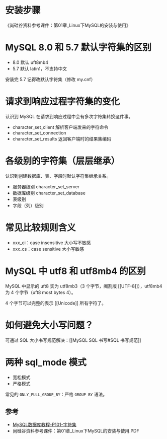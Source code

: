 # 安装步骤

《尚硅谷资料参考课件：第01章_Linux下MySQL的安装与使用》

# MySQL 8.0 和 5.7 默认字符集的区别

- 8.0 默认 uft8mb4
- 5.7 默认 latin1，不支持中文

安装完 5.7 记得改默认字符集（修改 my.cnf）

# 请求到响应过程字符集的变化

认识到 MySQL 在请求到响应过程中会有多次字符集转换这件事。

- character_set_client 解析客户端发来的字符命令
- character_set_connection
- character_set_results 返回客户端时的结果集编码

# 各级别的字符集（层层继承）

认识到创建数据库、表、字段时默认字符集继承关系。

- 服务器级别 character_set_server
- 数据库级别 character_set_database
- 表级别
- 字段（列）级别

# 常见比较规则含义

- xxx_ci：case insensitive 大小写不敏感
- xxx_cs：case sensitive 大小写敏感

# MySQL 中 utf8 和 utf8mb4 的区别

MySQL 中显示的 uft8 实为 utf8mb3（3 个字节，阉割版 [[UTF-8]]），utf8mb4 为 4 个字节（uft8 most bytes 4）。

4 个字节可以完整的表示 [[Unicode]] 所有字符了。

# 如何避免大小写问题？

可通过 SQL 大小书写规范解决：[[MySQL SQL 书写#SQL 书写规范]]

# 两种 sql_mode 模式

- 宽松模式
- 严格模式

常见的 `ONLY_FULL_GROUP_BY`：严格 `GROUP BY` 语法。

## 参考

- [MySQL数据库教程-P101-字符集](https://www.bilibili.com/video/BV1iq4y1u7vj?p=101)
- 尚硅谷资料参考课件：第01章_Linux下MySQL的安装与使用.PDF